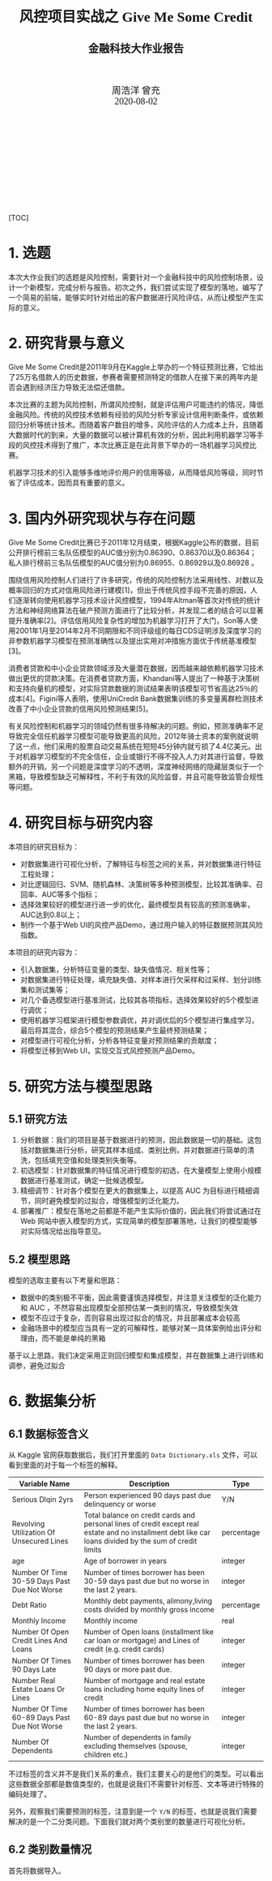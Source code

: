<div align=center style="margin-top:18em;margin-bottom:15em;font-family:'Times','Times New Roman'">
  <p style="font-size:2em">
    <b>风控项目实战之 Give Me Some Credit</b>
  </p>
  <p style="font-size:1.5em">
    <b>金融科技大作业报告</b>
  </p>
  <p style="margin-top:3em;font-size:1.3em;">
    周浩洋
  	曾充
    <br/>
    2020-08-02
  </p>
</div>
<div style="page-break-after: always;"></div>


[TOC]

<div style="page-break-after: always;"></div>

# 1. 选题

本次大作业我们的选题是风险控制，需要针对一个金融科技中的风险控制场景，设计一个新模型，完成分析与报告。初次之外，我们尝试实现了模型的落地，编写了一个简易的前端，能够实时针对给出的客户数据进行风险评估，从而让模型产生实际的意义。

# 2. 研究背景与意义

Give Me Some Credit是2011年9月在Kaggle上举办的一个特征预测比赛，它给出了25万名借款人的历史数据，参赛者需要预测特定的借款人在接下来的两年内是否会遇到经济压力导致无法偿还借款。

本次比赛的主题为风险控制，所谓风险控制，就是评估用户可能违约的情况，降低金融风险。传统的风控技术依赖有经验的风险分析专家设计信用判断条件，或依赖回归分析等统计技术。而随着客户数目的增多，风险评估的人力成本上升，且随着大数据时代的到来，大量的数据可以被计算机有效的分析，因此利用机器学习等手段的风控技术得到了推广，本次比赛正是在此背景下举办的一场机器学习风控比赛。

机器学习技术的引入能够多维地评价用户的信用等级，从而降低风险等级，同时节省了评估成本，因而具有重要的意义。

# 3. 国内外研究现状与存在问题

Give Me Some Credit比赛已于2011年12月结束，根据Kaggle公布的数据，目前公开排行榜前三名队伍模型的AUC值分别为0.86390、0.86370以及0.86364；私人排行榜前三名队伍模型的AUC值分别为0.86955、0.86929以及0.86928 。

围绕信用风险控制人们进行了许多研究，传统的风险控制方法采用线性、对数以及概率回归的方式对信用风险进行建模[1]，但出于传统风控手段不完善的原因，人们逐渐转向使用机器学习技术设计风控模型，1994年Altman等首次对传统的统计方法和神经网络算法在破产预测方面进行了比较分析，并发现二者的结合可以显著提升准确率[2]。评估信用风险复杂性的增加为机器学习打开了大门，Son等人使用2001年1月至2014年2月不同期限和不同评级组的每日CDS证明涉及深度学习的非参数机器学习模型在预测准确性以及提出实用对冲措施方面优于传统基准模型[3]。

消费者贷款和中小企业贷款领域涉及大量潜在数据，因而越来越依赖机器学习技术做出更优的贷款决策。在消费者贷款方面，Khandani等人提出了一种基于决策树和支持向量机的模型，对实际贷款数据的测试结果表明该模型可节省高达25％的成本[4]。Figini等人表明，使用UniCredit Bank数据集训练的多变量离群检测技术改善了中小企业贷款的信用风险预测结果[5]。

有关风险控制和机器学习的领域仍然有很多待解决的问题。例如，预测准确率不足导致完全信任机器学习模型可能导致更高的风险，2012年骑士资本的案例就说明了这一点，他们采用的股票自动交易系统在短短45分钟内就亏损了4.4亿美元。出于对机器学习模型的不完全信任，企业或银行不得不投入人力对其进行监督，导致额外的开销。另一个问题是深度学习的不透明，深度神经网络的隐藏层类似于一个黑箱，导致模型缺乏可解释性，不利于有效的风险监督，并且可能导致监管合规性等问题。

# 4. 研究目标与研究内容

本项目的研究目标为：

- 对数据集进行可视化分析，了解特征与标签之间的关系，并对数据集进行特征工程处理；
- 对比逻辑回归、SVM、随机森林、决策树等多种预测模型，比较其准确率、召回率、AUC等多个指标；
- 选择效果较好的模型进行进一步的优化，最终模型具有较高的预测准确率，AUC达到0.8以上；
- 制作一个基于Web UI的风控产品Demo，通过用户输入的特征数据预测其风险指数。

本项目的研究内容为：

- 引入数据集，分析特征变量的类型、缺失值情况、相关性等；
- 对数据集进行特征处理，填充缺失值、对样本进行欠采样和过采样、划分训练集和测试集等；
- 对几个备选模型进行基准测试，比较其各项指标，选择效果较好的5个模型进行调优；
- 使用机器学习框架进行模型参数调优，并对调优后的5个模型进行集成学习，最后将其混合，综合5个模型的预测结果产生最终预测结果；
- 对模型进行可视化分析，分析各特征变量对预测结果的贡献度；
- 将模型迁移到Web UI，实现交互式风控预测产品Demo。

# 5. 研究方法与模型思路

## 5.1 研究方法

1. 分析数据：我们的项目是基于数据进行的预测，因此数据是一切的基础。这包括对数据集进行分析，研究其样本组成、类别比例，并对数据进行简单的清洗，包括填充空值和处理类别失衡等。
2. 初选模型：针对数据集的特征情况进行模型的初选，在大量模型上使用小规模数据进行基准测试，确定一批候选模型。
3. 精细调节：针对各个模型在更大的数据集上，以提高 AUC 为目标进行精细调节，同时避免模型的过拟合，增强模型的泛化能力。
4. 部署推广：模型在落地之前都是不能产生实际价值的，因此我们将尝试通过在 Web 网站中嵌入模型的方式，实现简单的模型部署落地，让我们的模型能够对实际情况给出指导意见。

## 5.2 模型思路

模型的选取主要有以下考量和思路：

- 数据中的类别极不平衡，因此需要谨慎选择模型，并注意关注模型的泛化能力和 AUC ，不然容易出现模型全部预估某一类别的情况，导致模型失效
- 模型不应过于复杂，否则容易出现过拟合的情况，并且部署成本会较高
- 金融场景中的模型应当具有一定的可解释性，能够对某一具体案例给出评分和理由，而不能是单纯的黑箱

基于以上思路，我们决定采用正则回归模型和集成模型，并在数据集上进行训练和调参，避免过拟合

# 6. 数据集分析

## 6.1 数据标签含义

从 Kaggle 官网获取数据后，我们打开里面的 `Data Dictionary.xls` 文件，可以看到里面的对于每一个标签的解释。

| Variable Name                                | Description                                                  | Type       |
| -------------------------------------------- | ------------------------------------------------------------ | ---------- |
| Serious Dlqin 2yrs                           | Person experienced 90 days past due delinquency or worse     | Y/N        |
| Revolving Utilization Of Unsecured Lines     | Total balance on credit cards and personal lines of credit except real estate and no installment debt like car loans divided by the sum of credit limits | percentage |
| age                                          | Age of borrower in years                                     | integer    |
| Number Of Time 30-59 Days Past Due Not Worse | Number of times borrower has been 30-59 days past due but no worse in the last 2 years. | integer    |
| Debt Ratio                                   | Monthly debt payments, alimony,living costs divided by monthly gross income | percentage |
| Monthly Income                               | Monthly income                                               | real       |
| Number Of Open Credit Lines And Loans        | Number of Open loans (installment like car loan or mortgage) and Lines of credit (e.g. credit cards) | integer    |
| Number Of Times 90 Days Late                 | Number of times borrower has been 90 days or more past due.  | integer    |
| Number Real Estate Loans Or Lines            | Number of mortgage and real estate loans including home equity lines of credit | integer    |
| Number Of Time 60-89 Days Past Due Not Worse | Number of times borrower has been 60-89 days past due but no worse in the last 2 years. | integer    |
| Number Of Dependents                         | Number of dependents in family excluding themselves (spouse, children etc.) | integer    |

不过标签的含义并不是我们关系的重点，我们主要关心的是他们的类型。可以看出这些数据全部都是数值类型的，也就是说我们不需要针对标签、文本等进行特殊的编码处理了。

另外，观察我们需要预测的标签，注意到是一个 `Y/N` 的标签，也就是说我们需要解决的是一个二分类问题。下面我们就对两个类别里的数量进行可视化分析。

## 6.2 类别数量情况

首先将数据导入。

```python
import pandas as pd
data = pd.read_csv('./data/cs-training.csv')
```

通过 `seaborn` 可以绘制出两个类别的数量情况。

```python
plt.figure()
sns.countplot('SeriousDlqin2yrs',data=train_df)
plt.savefig('classes')
```

![](../model/classes.png)

不难发现类别存在严重的失衡。因此在设计模型的时候需要对此进行修正。

## 6.3 相关性检查

通过 `corr()` 得到各个维度之间的相关性。直接观察数据并不直观，因此我们使用热度图来进行可视化。

```python
# check correlation
corr = train_df.corr()
plt.figure(figsize=(19, 15))
sns.heatmap(corr, annot=True, fmt='.2g')
plt.savefig('heatmap')
```

![](../model/heatmap.png)

可以看出大部分特征之间是无关的，只有少数几个特征之间存在相关性，因此我们不对其进行单独的处理。

## 6.4 数据准备工作与特征工程

### 6.4.1 数据预处理

我们首先使用 `setup()` 函数将数据从 `pdarray` 转存到 `pycaret` 中。

```python
clf1 = setup(data=data, target='SeriousDlqin2yrs', numeric_features=['NumberOfTime30-59DaysPastDueNotWorse',
                                                                     'NumberOfTimes90DaysLate',
                                                                     'NumberOfTime60-89DaysPastDueNotWorse',
                                                                     'NumberOfDependents'],
             fix_imbalance=True)
```

这一步有几个需要注意的地方：

1. 首先，我们需要拟合的目标是 `SeriousDlqin2yrs` ，因此需要在 `target` 参数中对其进行指定。
2. 其次，`pycaret` 会自动填充非空值，其默认策略是对数值特征使用均值，对类别标签使用 `"const"` 类别，由于我们的数据只有数值类型，并且我们期望的行为就是直接使用均值进行填充，因此我们不需要对其进行修改。当然，如果需要修改，也可以使用 `numeric_imputation` ， `categorical_imputation` 两个参数进行修改，非常方便。
3. 一开始自动识别的类型中，有 `NumberOfTime30-59DaysPastDueNotWorse`, `NumberOfTimes90DaysLate`, `NumberOfTime60-89DaysPastDueNotWorse`, `NumberOfDependents` 四个类型被错误地识别为了类别编码，因此我们需要手动指定他们的类型，使用 `numeric_features` 参数即可完成。
4. 最后，前面注意到了我们的数据存在严重的类别失衡，因此我们需要对数据进行修复。常见的操作是进行欠采样和过采样，但是 `pycaret` 提供了一个更为先进的方法 SMOTE (Synthetic Minority Over-sampling Technique) 。相较于简单的过采样， SMOTE降低了过拟合风险，对于噪音的抵抗性也更强。不过缺点也是存在的，比如运算开销加大，同时可能会生成一些“可疑的点”。不过总体而言效果优点还是远大于缺点的。另外，因为 `pycaret` 的 SMOTE 利用的是 `imblearn` 这个库，因此这个库中其他支持 `fit_resample` 方法的模块都可以被使用，非常智能。

### 6.4.2 数据集划分

这样导入数据之后，`pycaret` 会自动在不同的采样比例下选取数据，然后使用简单的逻辑回归模型进行拟合。拟合效果如下：

![](pre.png)

由此可见，对于我们的数据，不同的采样比例影响并不是很大。因此，我们直接采用 `pycaret` 的自动划分来帮我们针对不同模型进行划分和训练。

### 6.4.3 组合特征

在刚刚的分析中，我们发现我们的数据集特征之间相关性不大，并且特征数量不是很多，因此我们不需要进行组合特征等特征工程，只需要将数据交给模型即可。

# 7. 实验与分析

## 7.1 优化目标

首先，我们需要明确优化的目标。Kaggle 的评分规则中，明确指出了将 AUC 指标作为评分的标准，因此我们也需要围绕如何提示 AUC 来进行优化。

## 7.2 对比模型基准性能

简单对数据进行分析之后，我们使用主流模型的默认参数来对这些数据进行基准测试。

原先我们使用了一批sklearn中的模型来测试AUC等指标，**但是刚刚发布的 `pycaret` 2.0 版本包含了更加丰富的功能，因此我们使用这个库对我们的代码进行了重构。**在 `pycaret` 中，我们可以直接使用 `compare_models` 方法进行基准测试，并选取效果最好（即 AUC 指标最高）的几个模型来进行下一步的调整。

```python
# compare all baseline models and select top 5
top5 = compare_models(n_select=5, sort='AUC', turbo=False)
```

默认情况下，面对分类问题 `pycaret` 会选取准确度作为排序指标，因此我们需要手工指定将 AUC 作为指标。另外 `pycaret` 会自动跳过需要较长训练时间的模型（即启用 `turbo`），在这里为了拟合效果我们也要在参数中关闭 `turbo` ，来获得尽可能好的效果。

基准测试结果如下：

| | Model | Accuracy                        | AUC    | Recall | Prec.  | F1     | Kappa  | MCC    | TT (Sec) |
| :---- | :------------------------------ | :----- | :----- | :----- | :----- | :----- | :----- | :------- | ------- |
| 0     | Light Gradient Boosting Machine | 0.9363 | 0.8616 | 0.2296 | 0.5571 | 0.3251 | 0.2977 | 0.3303   | 1.4324  |
| 1     | CatBoost Classifier             | 0.9351 | 0.8599 | 0.2050 | 0.5381 | 0.2969 | 0.2700 | 0.3050   | 12.8907 |
| 2     | Extreme Gradient Boosting       | 0.9350 | 0.8555 | 0.2059 | 0.5370 | 0.2975 | 0.2704 | 0.3052   | 13.5667 |
| 3     | Gradient Boosting Classifier    | 0.9292 | 0.8541 | 0.3349 | 0.4600 | 0.3875 | 0.3510 | 0.3560   | 26.8174 |
| 4     | Ada Boost Classifier            | 0.9164 | 0.8404 | 0.4333 | 0.3883 | 0.4093 | 0.3645 | 0.3653   | 5.8531  |
| 5     | Extra Trees Classifier          | 0.9293 | 0.8304 | 0.2865 | 0.4543 | 0.3512 | 0.3158 | 0.3253   | 2.5105  |
| 6     | Logistic Regression             | 0.8553 | 0.8073 | 0.5831 | 0.2557 | 0.3541 | 0.2877 | 0.3189   | 0.8100  |
| 7     | Quadratic Discriminant Analysis | 0.8282 | 0.7916 | 0.6281 | 0.2365 | 0.3391 | 0.2678 | 0.3102   | 0.0399  |
| 8     | Random Forest Classifier        | 0.9298 | 0.7887 | 0.2196 | 0.4494 | 0.2948 | 0.2624 | 0.2813   | 0.5340  |
| 9     | Naive Bayes                     | 0.9331 | 0.7082 | 0.0578 | 0.4936 | 0.1026 | 0.0901 | 0.1501   | 0.0250  |
| 10    | Linear Discriminant Analysis    | 0.6524 | 0.6983 | 0.6248 | 0.1146 | 0.1937 | 0.0910 | 0.1449   | 0.1400  |
| 11    | Decision Tree Classifier        | 0.8913 | 0.6104 | 0.2851 | 0.2383 | 0.2596 | 0.2014 | 0.2024   | 0.7692  |
| 12    | K Neighbors Classifier          | 0.7514 | 0.5961 | 0.3651 | 0.1059 | 0.1641 | 0.0675 | 0.0855   | 0.2557  |
| 13    | SVM - Linear Kernel             | 0.6688 | 0.0000 | 0.3427 | 0.2153 | 0.0903 | 0.0405 | 0.0619   | 0.5085  |
| 14    | Ridge Classifier                | 0.6524 | 0.0000 | 0.6248 | 0.1146 | 0.1937 | 0.0910 | 0.1449   | 0.0355  |

可以看出，`Light Gradient Boosting Machine`， `Extreme Gradient Boosting`, `CatBoost Classifier` 等模型同时拥有较好的准确度表现和AUC指标，因此我们选取他们来做进一步的优化。

## 7.3 使用 AutoML

`pycaret` 中内置了一些自动化机器学习的工具，可以直接使用这些工具自动完成模型的参数调整，避免手工调整的重复劳动。我们使用以下代码来实现AutoML：

```python
# tune top 5 base models
tuned_top5 = [tune_model(i, optimize='AUC') for i in top5]
# ensemble top 5 tuned models
bagged_top5 = [ensemble_model(i, optimize='AUC') for i in tuned_top5]
# blend top 5 base models
blender = blend_models(estimator_list=top5, optimize='AUC')
# select best model
best = automl(optimize='AUC')
```

下面我们将对这些代码进行解释。

## 7.3.1 超参数调节

众所周知，一个模型的超参数对于模型的拟合效果有着重要的影响。`tune_modal()` 可以自动调整模型的超参数，它使用随机漫步，在默认值周围随机选取10组参数进行训练，并选择指定指标最好的一组（比如在这里就是 AUC 分数最高的一组）最为最终参数。当然，选取的组合数量越多，效果肯定越好，所以当最后确定了模型种类之后，可以增加组合数量进行精细调节。

相关代码如下：

```python
# tune top 5 base models
tuned_top5 = [tune_model(i, optimize='AUC') for i in top5]
```

### 7.3.2 集成学习

使用集成学习可以让我们紧紧借助简单的模型组合出更为精准的模型。其核心策略就是将已有模型进行组装，从而得到效果更好的模型。常见的策略有 Bagging 和 Boosting，这里我们使用 Bagging 策略，来组合出效果更好的模型。

```python
# ensemble top 5 tuned models
bagged_top5 = [ensemble_model(i, optimize='AUC') for i in tuned_top5]
```

### 7.3.3 混合模型

混合模型引入了“共识”的机制，采用表决的方法来综合多个模型的预测结果、分配不同模型相应的权值，并获得最后的概率。使用混合模型能够将我们之前的各个模型融合在一起，`pycaret` 中内置了相关的实现，我们直接调用就好。

```python
# blend top 5 base models
blender = blend_models(estimator_list=top5, optimize='AUC')
```

### 7.3.4 选取最优

在前面的各个步骤中，我们产生了大量的中间模型。`pycaret` 自动帮我们记录了所有的模型，并引入 AutoML 的接口，能够从所有训练得到的模型中选取效果最好的那个。

```python
# select best model
best = automl(optimize='AUC')
```

## 7.4 精修模型

### 7.4.1 校准模型

我们刚刚训练的模型是针对分类问题的，但是实际上为了获得更好的 AUC 分数我们需要对模型预测的概率（置信度）进行精细校准。使用 `pycaret` 中的 `calibrate_model()` 方法，就会自动调用 `sklearn` 中的相关方法，生成一个校准过后的 `CalibratedClassifierCV` 模型。

```python
# calibrate
calibrated_best = calibrate_model(best, verbose=False)
```

### 7.4.2 完善模型

前面的所有 AutoML 训练都是在 30% 的数据集上进行的，目的是加快训练速度以及避免过拟合。但是在交付模型前，我们还是希望在完整的数据集上进行训练。使用 `pycaret` 中的 `finalize_model()` 方法

```python
# finalize model
final_clf = finalize_model(best)
```

## 7.5 可视化模型

为了对我们获得的模型有一个直观、感性的认识，我们对模型进行可视化。

### 7.5.1 模型结构

首先，我们将模型打印一下，看看其结构。

```python
final_clf

CalibratedClassifierCV(base_estimator=BaggingClassifier(base_estimator=<catboost.core.CatBoostClassifier object at 0x7f8526c65630>,
                                                        bootstrap=True,
                                                        bootstrap_features=False,
                                                        max_features=1.0,
                                                        max_samples=1.0,
                                                        n_estimators=10,
                                                        n_jobs=-1,
                                                        oob_score=False,
                                                        random_state=1559,
                                                        verbose=0,
                                                        warm_start=False),
                       cv=10, method='sigmoid')
```

可以看到这是一个三层嵌套的模型，最外部为一个 `CalibratedClassifierCV` 校准模型，内部是一个集成学习的 `BaggingClassifier` ，最底层是 `CatBoostClassifier` 。

### 7.5.2 AUC 曲线

使用 `plot_model(final_best, plot='auc')` 可以很方便的获取 AUC 曲线图。

![](auc.png)

可以看出在已知数据集上，我们的AUC达到了0.88，属于相当不错的效果。

### 7.5.3 特征重要性

另一个需要可视化的重要属性就是模型中的各个特征所占的权重。

不过因为我们的最终模型是一个嵌套模型，已经无法直接得到各个特征所占的权重，因此我们选取中间的一些简化模型来进行可视化，主要是最底层作为基础模型的那些。

将重要特征进行可视化的方式也很简单。

```python
plot_model(top5[0], plot='feature')
```

![](important_feature.png)

可见 `Debt Ratio`, `age`, `Revolving Utilization Of Unsecured Lines` 等特征的权重较大。

## 7.6 解释模型

对于金融科技的模型，我们希望它不只是黑盒，而是有着实际意义的可解释模型。为此，我们使用夏普利值 Shapley Values (SHAP) 来评价树模型中的特征对于结果的贡献度，这样会比单纯看特征重要性更具有指导意义。

### 7.6.1 SHAP 特征解释

使用 `interpret_model()` 方法来对模型的特征进行解释。

```python
interpret_model(tuned_top5[1])
```

![](shap-features.png)

这张图反应了不同特征上每一个样本的特征值对于模型输出的贡献。一般来说，区分度越好（即聚集现象越少）的特征，效果会比较好。

那么这里就得到了一个与前面特征重要性差别较大的结论了，可以注意到不少特征比如age、debt retio，虽然权重较大，但是SHAP值分析中的聚集现象也非常严重。可能是因为区分度高的特征并不需要很大的权重就可以将不同的样本区分开、而区分度较低的特征为了能够对最终结果产生影响可能会需要更大的权重，同时也说明，相比权重而言，SHAP 这种基于博弈论的分析方法对于模型的解释可能有着更好的效果。

### 7.6.2 SHAP 单个样本解释

使用 `interpret_model()` 方法来对单个样本的输出进行解释。在这里我们随机选取的是10号样本，根据数据集这是一个阴性样本。

```python
interpret_model(tuned_top5[1], plot='reason', observation=10)
```

![](shap-single.png)

从图中可以看到它的每一个特征对于最终的结果产生了怎样的效果。可能对于生成针对单个客户的分析报告等会有较大帮助。

## 7.7 进行预测

最后我们使用最终版的模型进行预测，输出每一个测试样本的概率值，并上传结果到 Kaggle 进行评测。

```python
# prediction
test_data = pd.read_csv('data/cs-test.csv')
predictions = predict_model(final_clf, data=test_data)
import numpy as np
submission_scores = predictions['Score']
ids = np.arange(1, 101504)
submission = pd.DataFrame( {'Id': ids, 'Probability': submission_scores})
submission.to_csv('submission_pycaret_automl.csv', index=False)
```

将 `submission_pycaret_automl.csv` 上传，查看得分：

![](score.png)

非公开数据集 AUC 为0.86849，公开数据集 AUC 0.86253，榜首的得分是 0.86955（非公开）和 0.86390（公开），可以看出我们的模型效果还是很不错的。

## 7.8 模型部署

最后我们来尝试对模型进行“落地”工作，即尝试简单部署一个基于Web的模型推理工具，能够实时的针对输入的用户数据，给出相应的风险评估。

### 7.8.1 模型导出

为了做到实时，我们选择将模型直接到处到网页的 js 中，而这需要我们对模型进行简化——太过复杂的模型不仅会增加网页的大小、拖慢打开速度，还会造成较为严重的性能问题。同时，还要考虑能否简单快速的从现有模型中导出——毕竟手写一个推理实例工作量太大了。

很快我们找到了一个名为 `sklearn-porter` 的库，它能够将一些简单的 sklearn 模型的推理功能，输出到支持的语言中，进行直接部署。我们对照着 js 中支持的语言和前面的基准测试结果，选定使用 `Ada Boost Classifier` 作为我们部署阶段的分类器。

```python
from sklearn.tree import DecisionTreeClassifier
base_estimator = DecisionTreeClassifier(max_depth=4, random_state=0)
gbc_clf = sklearn.ensemble.AdaBoostClassifier(base_estimator=base_estimator, n_estimators=32,
                         random_state=0, learning_rate=0.1)
gbc_clf.fit(X_train, y_train)
gbc_clf_scores = gbc_clf.predict_proba(X_train)[:, 1]
fpr_gbc, tpr_gbc, thres_gbc = roc_curve(y_train, gbc_clf_scores)
plot_roc_curve(fpr_gbc, tpr_gbc)
print ('AUC Score:', roc_auc_score(y_train, gbc_clf_scores))
```

通过简单的训练，我们得到了一个 AUC 为 0.85664 的模型，虽然比不上之前那个更为复杂的模型的效果，但是作为部署使用还是足够了的。

接着我们使用 `porter` 将这个模型导出到 js：

```python
from sklearn_porter import Porter

porter = Porter(gbc_clf, language='js')
output = porter.export(embed_data=True)

with open('AdaBoostClassifier.js', 'w') as f:
    f.write(output)
```

这样我们就得到了一个可能用来预测推理的模型代码了。

### 7.8.2 Web 整合

我们使用 Vue + Vuetify 构建了一个简单的 Web 界面，其上半部分由10个特征的输入模块组成，下半部分会实时计算并输出预测的风险值，并通过颜色变化直观地展示给用户。下面是一些输入下展示的风险情况：

- 高风险：

<img src="web-1.png" style="zoom: 67%;" />

- 中等风险：

<img src="web-2.png" style="zoom:67%;" />

- 低风险：

<img src="web-3.png" alt="image-20200806005759625" style="zoom:67%;" />



# 8. 结论与展望

在这个项目中，我们通过对数据特征进行分析、挖掘、特征工程，并结合使用各种机器学习模型，设计、优化、测试了一个风险预估模型，并在 Kaggle 中获得了 0.86849 的得分，可以说是非常不错了。最后我们还尝试简单实现了模型的落地，让我们的模型拥有了实际应用的价值。

整个项目让我们了解到了机器学习的基本流程，对金融科技、特征工程、大数据等有了基本的认知，也更对金融科技的未来充满向往。除了课程中所设计的大数据存储、机器学习方法、智能投顾等，许多其他技术诸如云计算、区块链等都能参与到 FinTech 的发展中，为金融科技的进一步发展添砖加瓦。

技术服务于金融创新，而金融创新带来的红利又能进一步促进科技的进步。随着持续的资金、关注和支持，金融科技在未来三年会有怎样的发展？我们非常期待。



# 9. 参考文献

[1] Altman, E. I. (1968). Financial ratios, discriminant analysis and the prediction of corporate bankruptcy. *The Journal of Finance*, 23(4), 589–609.

[2] Altman, E. I., Marco, G., & Varetto, F. (1994). Corporate distress diagnosis: Comparisons using linear discriminant analysis and neural networks (the Italian experience). *Journal of Banking & Finance*, 18(3), 505–529.

[3] Son, Y., Byun, H., & Lee, J. (2016). Nonparametric machine learning models for predicting the credit default swaps: An empirical study. *Expert Systems with Applications*, 58, 210–220.

[4] Khandani, A. E., Kim, A. J., & Lo, A. W. (2010). Consumer credit-risk models via machine-learning algorithms. *Journal of Banking & Finance*, 34(11), 2767–2787.

[5] Figini, S., Bonelli, F., & Giovannini, E. (2017). Solvency prediction for small and medium enterprises in banking. *Decision Support Systems*, 102, 91–97.

[6] Weiming, J., n.d. *Mastering Python For Finance - Second Edition*.

[7] Sun, J., Jia, M. Y., & Li, H. (2011). AdaBoost ensemble for financial distress prediction: An empirical comparison with data from Chinese listed companies. *Expert Systems with Applications*, *38*(8), 9305-9312.

[8] Aziz S., Dowling M. (2019) Machine Learning and AI for Risk Management. In: Lynn T., Mooney J., Rosati P., Cummins M. (eds) Disrupting Finance. Palgrave Studies in Digital Business & Enabling Technologies. Palgrave Pivot, Cham

[9] Leo, M., Sharma, S., & Maddulety, K. (2019). Machine learning in banking risk management: A literature review. *Risks*, *7*(1), 29.

[10] PyCaret:  An open source low-code machine learning library. [https://pycaret.org/](https://pycaret.org/)

[11] scikit-learn: Machine Learning in Python. [https://scikit-learn.org/](https://scikit-learn.org/)

[12] sklearn-porter: Transpile trained scikit-learn estimators to C, Java, JavaScript and others. [https://github.com/nok/sklearn-porter](https://github.com/nok/sklearn-porter)

[13] 央行万字长文披露《金融科技（FinTech）发展规划》 [https://finance.qq.com/a/20190823/008846.htm](https://finance.qq.com/a/20190823/008846.htm)
